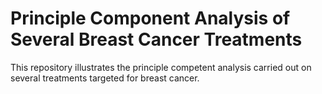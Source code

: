 # Principle Component Analysis of Several Breast Cancer Treatments 
This repository illustrates the principle competent analysis carried out on several treatments targeted for breast cancer. 
